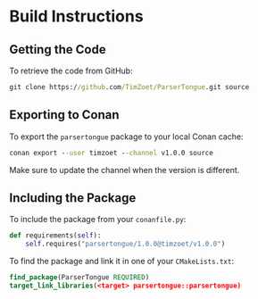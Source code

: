 # Build Instructions

## Getting the Code

To retrieve the code from GitHub:

```cmd
git clone https://github.com/TimZoet/ParserTongue.git source
```

## Exporting to Conan

To export the `parsertongue` package to your local Conan cache:

```cmd
conan export --user timzoet --channel v1.0.0 source
```

Make sure to update the channel when the version is different.

## Including the Package

To include the package from your `conanfile.py`:

```py
def requirements(self):
    self.requires("parsertongue/1.0.0@timzoet/v1.0.0")
```

To find the package and link it in one of your `CMakeLists.txt`:

```cmake
find_package(ParserTongue REQUIRED)
target_link_libraries(<target> parsertongue::parsertongue)
```
